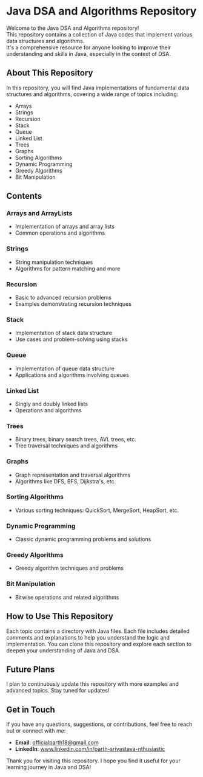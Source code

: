 # Java DSA and Algorithms Repository

Welcome to the Java DSA and Algorithms repository!
<br>
This repository contains a collection of Java codes that implement various data structures and algorithms.
<br>
It's a comprehensive resource for anyone looking to improve their understanding and skills in Java, especially in the context of DSA.

## About This Repository

In this repository, you will find Java implementations of fundamental data structures and algorithms, covering a wide range of topics including:

- Arrays
- Strings
- Recursion
- Stack
- Queue
- Linked List
- Trees
- Graphs
- Sorting Algorithms
- Dynamic Programming
- Greedy Algorithms
- Bit Manipulation

## Contents

### Arrays and ArrayLists
- Implementation of arrays and array lists
- Common operations and algorithms

### Strings
- String manipulation techniques
- Algorithms for pattern matching and more

### Recursion
- Basic to advanced recursion problems
- Examples demonstrating recursion techniques

### Stack
- Implementation of stack data structure
- Use cases and problem-solving using stacks

### Queue
- Implementation of queue data structure
- Applications and algorithms involving queues

### Linked List
- Singly and doubly linked lists
- Operations and algorithms

### Trees
- Binary trees, binary search trees, AVL trees, etc.
- Tree traversal techniques and algorithms

### Graphs
- Graph representation and traversal algorithms
- Algorithms like DFS, BFS, Dijkstra's, etc.

### Sorting Algorithms
- Various sorting techniques: QuickSort, MergeSort, HeapSort, etc.

### Dynamic Programming
- Classic dynamic programming problems and solutions

### Greedy Algorithms
- Greedy algorithm techniques and problems

### Bit Manipulation
- Bitwise operations and related algorithms

## How to Use This Repository

Each topic contains a directory with Java files. Each file includes detailed comments and explanations to help you understand the logic and implementation. You can clone this repository and explore each section to deepen your understanding of Java and DSA.

## Future Plans

I plan to continuously update this repository with more examples and advanced topics. Stay tuned for updates!

## Get in Touch

If you have any questions, suggestions, or contributions, feel free to reach out or connect with me:

- **Email**: officialparth18@gmail.com
- **LinkedIn**: www.linkedin.com/in/parth-srivastava-nthusiastic

Thank you for visiting this repository. I hope you find it useful for your learning journey in Java and DSA!

